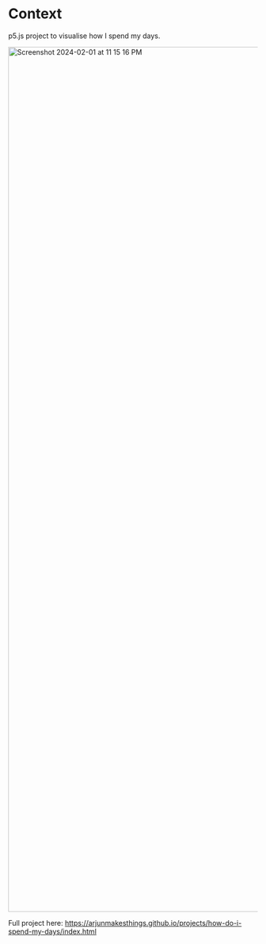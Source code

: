 # Context
p5.js project to visualise how I spend my days. 

<img width="1746" alt="Screenshot 2024-02-01 at 11 15 16 PM" src="https://github.com/arjunmakesthings/how-do-i-spend-my-days/assets/82059571/851e9a6a-7c52-48ff-ba02-7156aa659a80">

Full project here: https://arjunmakesthings.github.io/projects/how-do-i-spend-my-days/index.html
